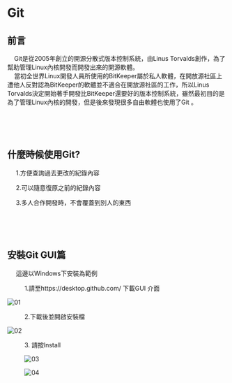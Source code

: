 # Git


## 前言

   &nbsp;&nbsp;&nbsp;&nbsp;Git是從2005年創立的開源分散式版本控制系統，由Linus Torvalds創作，為了幫助管理Linux內核開發而開發出來的開源軟體。<br/>
   &nbsp;&nbsp;&nbsp;&nbsp;當初全世界Linux開發人員所使用的BitKeeper屬於私人軟體，在開放源社區上遭他人反對認為BitKeeper的軟體並不適合在開放源社區的工作，所以Linus Torvalds決定開始著手開發比BitKeeper還要好的版本控制系統，雖然最初目的是為了管理Linux內核的開發，但是後來發現很多自由軟體也使用了Git 。

<br/><br/><br/>
## 什麼時候使用Git?

 &nbsp;&nbsp;&nbsp;&nbsp;&nbsp;1.方便查詢過去更改的紀錄內容

 &nbsp;&nbsp;&nbsp;&nbsp;&nbsp;2.可以隨意復原之前的紀錄內容

 &nbsp;&nbsp;&nbsp;&nbsp;&nbsp;3.多人合作開發時，不會覆蓋到別人的東西

<br/><br/><br/>
## 安裝Git GUI篇

&nbsp;&nbsp;&nbsp;&nbsp;&nbsp;這邊以Windows下安裝為範例

&nbsp;&nbsp;&nbsp;&nbsp;&nbsp;&nbsp;&nbsp;&nbsp;&nbsp;&nbsp;1.請至https://desktop.github.com/ 下載GUI 介面

![01](https://github.com/a65162/Git-Learnig/blob/master/img/01.jpg)

&nbsp;&nbsp;&nbsp;&nbsp;&nbsp;&nbsp;&nbsp;&nbsp;&nbsp;&nbsp;2.下載後並開啟安裝檔

![02](https://github.com/a65162/Git-Learnig/blob/master/img/02.jpg)

&nbsp;&nbsp;&nbsp;&nbsp;&nbsp;&nbsp;&nbsp;&nbsp;&nbsp;&nbsp;3. 請按Install

&nbsp;&nbsp;&nbsp;&nbsp;&nbsp;&nbsp;&nbsp;&nbsp;&nbsp;&nbsp;![03](https://github.com/a65162/Git-Learnig/blob/master/img/03.jpg)

&nbsp;&nbsp;&nbsp;&nbsp;&nbsp;&nbsp;&nbsp;&nbsp;&nbsp;&nbsp;![04](https://github.com/a65162/Git-Learnig/blob/master/img/04.jpg)
